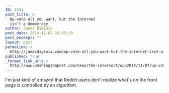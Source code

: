 ```yaml
---
ID: 3341
post_title: >
  Up-vote all you want, but the Internet
  isn’t a democracy
author: James DiGioia
post_date: 2014-11-07 16:43:30
post_excerpt: ""
layout: post
permalink: >
  http://jamesdigioia.com/up-vote-all-you-want-but-the-internet-isnt-a-democracy/
published: true
_format_link_url: >
  http://www.washingtonpost.com/news/the-intersect/wp/2014/11/07/up-vote-all-you-want-but-the-internet-isnt-a-democracy/
---
```

I'm just kind of amazed that Reddit users don't realize what's on the front page is controlled by an algorithm.